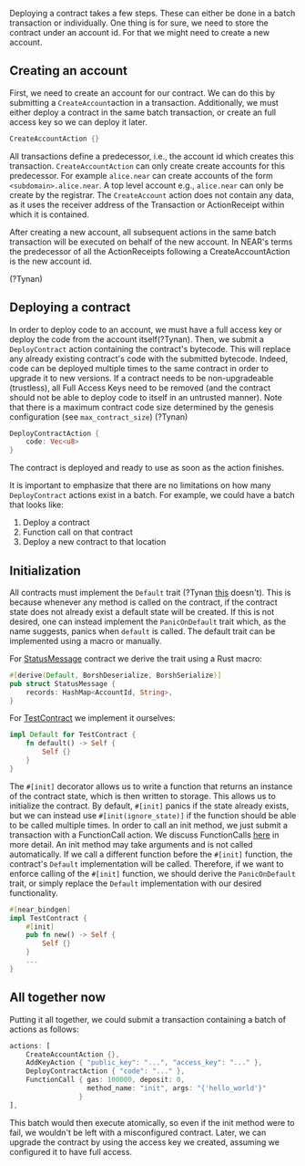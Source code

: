 Deploying a contract takes a few steps. These can either be done in a batch transaction or individually. One thing is for sure, we need to store the contract under an account id. For that we might need to create a new account.

## Creating an account

First, we need to create an account for our contract. We can do this by submitting a ``CreateAccount``action in a transaction. Additionally, we must either deploy a contract in the same batch transaction, or create an full access key so we can deploy it later.

```rust
CreateAccountAction {}
```

All transactions define a predecessor, i.e., the account id which creates this transaction. ``CreateAccountAction`` can only create create accounts for this predecessor. For example ``alice.near`` can create accounts of the form ``<subdomain>.alice.near``. A top level account e.g., ``alice.near`` can only be create by the registrar.
The ``CreateAccount`` action does not contain any data, as it uses the receiver address of the Transaction or ActionReceipt within which it is contained.

After creating a new account, all subsequent actions in the same batch transaction will be executed on behalf of the new account. In NEAR's terms the predecessor of all the ActionReceipts following a CreateAccountAction is the new account id.

(?Tynan)

## Deploying a contract

In order to deploy code to an account, we must have a full access key or deploy the code from the account itself(?Tynan). Then, we submit a ``DeployContract`` action containing the contract's bytecode. This will replace any already existing contract's code with the submitted bytecode. Indeed, code can be deployed multiple times to the same contract in order to upgrade it to new versions. If a contract needs to be non-upgradeable (trustless), all Full Access Keys need to be removed (and the contract should not be able to deploy code to itself in an untrusted manner). Note that there is a maximum contract code size determined by the genesis configuration (see ``max_contract_size``) (?Tynan)

```rust
DeployContractAction {
    code: Vec<u8>
}
```

The contract is deployed and ready to use as soon as the action finishes.

It is important to emphasize that there are no limitations on how many ``DeployContract`` actions exist in a batch. For example, we could have a batch that looks like: 

1. Deploy a contract
2. Function call on that contract
3. Deploy a new contract to that location

## Initialization
All contracts must implement the ``Default`` trait (?Tynan [this](https://github.com/near/near-sdk-rs/blob/master/examples/callback-results/src/lib.rs) doesn't). This is because whenever any method is called on the contract, if the contract state does not already exist a default state will be created. If this is not desired, one can instead implement the ``PanicOnDefault`` trait which, as the name suggests, panics when ``default`` is called. The default trait can be implemented using a macro or manually.

For [StatusMessage](https://github.com/near/near-sdk-rs/blob/master/examples/status-message/src/lib.rs#L8) contract we derive the trait using a Rust macro:

```rust
#[derive(Default, BorshDeserialize, BorshSerialize)]
pub struct StatusMessage {
    records: HashMap<AccountId, String>,
}
```

For [TestContract](https://github.com/near/near-sdk-rs/blob/master/examples/test-contract/src/lib.rs) we implement it ourselves:

```rust
impl Default for TestContract {
    fn default() -> Self {
        Self {}
    }
}
```


The ``#[init]`` decorator allows us to write a function that returns an instance of the contract state, which is then written to storage. This allows us to initialize the contract. By default, ``#[init]`` panics if the state already exists, but we can instead use ``#[init(ignore_state)]`` if the function should be able to be called multiple times.
In order to call an init method, we just submit a transaction with a FunctionCall action. We discuss FunctionCalls [here](execution.md) in more detail. An init method may take arguments and is not called automatically.
If we call a different function before the ``#[init]`` function, the contract's ``Default`` implementation will be called. Therefore, if we want to enforce calling of the ``#[init]`` function, we should derive the ``PanicOnDefault`` trait, or simply replace the ``Default`` implementation with our desired functionality.

```rust
#[near_bindgen]
impl TestContract {
    #[init]
    pub fn new() -> Self {
        Self {}
    }
    ...
}
```

## All together now
Putting it all together, we could submit a transaction containing a batch of actions as follows:

```rust
actions: [
    CreateAccountAction {},
    AddKeyAction { "public_key": "...", "access_key": "..." },
    DeployContractAction { "code": "..." },
    FunctionCall { gas: 100000, deposit: 0, 
                   method_name: "init", args: "{'hello_world'}" 
                 }
],
```

This batch would then execute atomically, so even if the init method were to fail, we wouldn't be left with a misconfigured contract. Later, we can upgrade the contract by using the access key we created, assuming we configured it to have full access.
